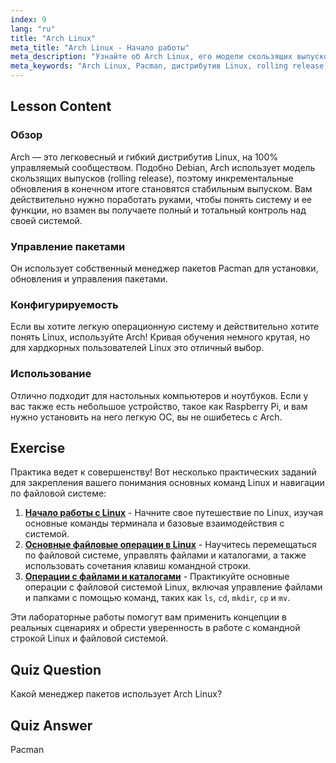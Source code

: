 ```yaml
---
index: 9
lang: "ru"
title: "Arch Linux"
meta_title: "Arch Linux - Начало работы"
meta_description: "Узнайте об Arch Linux, его модели скользящих выпусков и менеджере пакетов Pacman. Поймите, почему Arch отлично подходит для начинающих и продвинутых пользователей, стремящихся к контролю."
meta_keywords: "Arch Linux, Pacman, дистрибутив Linux, rolling release, учебник по Linux, руководство для начинающих, легкая ОС"
---
```


## Lesson Content

### Обзор

Arch — это легковесный и гибкий дистрибутив Linux, на 100% управляемый сообществом. Подобно Debian, Arch использует модель скользящих выпусков (rolling release), поэтому инкрементальные обновления в конечном итоге становятся стабильным выпуском. Вам действительно нужно поработать руками, чтобы понять систему и ее функции, но взамен вы получаете полный и тотальный контроль над своей системой.

### Управление пакетами

Он использует собственный менеджер пакетов Pacman для установки, обновления и управления пакетами.

### Конфигурируемость

Если вы хотите легкую операционную систему и действительно хотите понять Linux, используйте Arch! Кривая обучения немного крутая, но для хардкорных пользователей Linux это отличный выбор.

### Использование

Отлично подходит для настольных компьютеров и ноутбуков. Если у вас также есть небольшое устройство, такое как Raspberry Pi, и вам нужно установить на него легкую ОС, вы не ошибетесь с Arch.

## Exercise

Практика ведет к совершенству! Вот несколько практических заданий для закрепления вашего понимания основных команд Linux и навигации по файловой системе:

1. **[Начало работы с Linux](https://labex.io/ru/labs/linux-getting-started-with-linux-446315)** - Начните свое путешествие по Linux, изучая основные команды терминала и базовые взаимодействия с системой.
2. **[Основные файловые операции в Linux](https://labex.io/ru/labs/linux-basic-file-operations-in-linux-18001)** - Научитесь перемещаться по файловой системе, управлять файлами и каталогами, а также использовать сочетания клавиш командной строки.
3. **[Операции с файлами и каталогами](https://labex.io/ru/labs/linux-file-and-directory-operations-17997)** - Практикуйте основные операции с файловой системой Linux, включая управление файлами и папками с помощью команд, таких как `ls`, `cd`, `mkdir`, `cp` и `mv`.

Эти лабораторные работы помогут вам применить концепции в реальных сценариях и обрести уверенность в работе с командной строкой Linux и файловой системой.

## Quiz Question

Какой менеджер пакетов использует Arch Linux?

## Quiz Answer

Pacman
